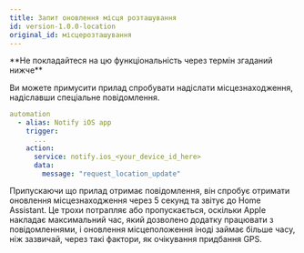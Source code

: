 ```yaml
---
title: Запит оновлення місця розташування
id: version-1.0.0-location
original_id: місцерозташування
---
```


<p class="note warning">
**Не покладайтеся на цю функціональність через термін згаданий нижче**
</p>

Ви можете примусити прилад спробувати надіслати місцезнаходження, надіславши спеціальне повідомлення.

```yaml
automation
  - alias: Notify iOS app
    trigger:
      ...
    action:
      service: notify.ios_<your_device_id_here>
      data:
        message: "request_location_update"
```

Припускаючи що прилад отримає повідомлення, він спробує отримати оновлення місцезнаходження через 5 секунд та звітує до Home Assistant. Це трохи потрапляє або пропускається, оскільки Apple накладає максимальний час, який дозволено додатку працювати з повідомленнями, і оновлення місцеположення іноді займає більше часу, ніж зазвичай, через такі фактори, як очікування придбання GPS.